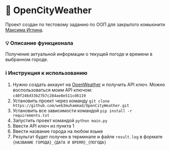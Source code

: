 # 🌇 OpenCityWeather

Проект создан по тестовому заданию по ООП для закрытого комьюнити [Максима Иглина](https://t.me/maximiglindgtl).

### 💡 Описание функционала
Получение актуальной информации о текущей погоде и времени в выбранном городе.

### ℹ️ Инструкция к использованию

1. Нужно создать аккаунт на [OpenWeather](https://openweathermap.org/) и получить API ключ. Можно воспользоваться моим API ключом: `c40f246d33b27b7c284ae8e511cd6119`
2. Установить проект через команду `git clone https://github.com/web3muhammad/OpenCityWeather.git`
3. Установить все зависимости командой `pip install -r requirements.txt`
4. Запустить проект командой `python main.py`
5. Ввести API ключ из пункта 1
6. Ввести название города на любом языке
7. Результат будет получен в терминале и файле `result.log` в формате `{НАЗВАНИЕ ГОРОДА}_{ДАТА И ВРЕМЯ}_{ПОГОДА}`